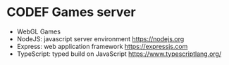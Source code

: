 # CODEF Games server

- WebGL Games
- NodeJS: javascript server environment https://nodejs.org
- Express: web application framework https://expressjs.com
- TypeScript: typed build on JavaScript https://www.typescriptlang.org/
